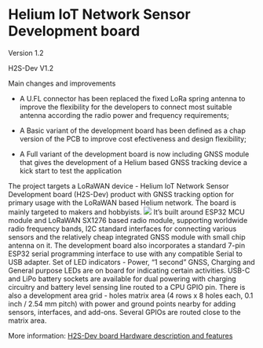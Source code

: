 # Helium IoT Network Sensor Development board
Version 1.2

H2S-Dev V1.2

Main changes and improvements

- A U.FL connector has been replaced the fixed LoRa spring antenna to improve the flexibility for the developers to connect most suitable antenna according the radio power and frequency requirements;

- A Basic variant of the development board has been defined as a chap version of the PCB to improve cost efectiveness and design flexibility;

- A Full variant of the development board is now including GNSS module that gives the development of a Helium based GNSS tracking device a kick start to test the application

The project targets a LoRaWAN device - Helium IoT Network Sensor Development board (H2S-Dev) product with GNSS tracking option for primary usage with the LoRaWAN based Helium network. The board is mainly targeted to makers and hobbyists.
![](https://github.com/hobbyiot/HELIUM-SENSORS/blob/main/H2S-Dev%20V1.2/PICS/H2S-Dev%20V1.2.PNG)
It’s built around ESP32 MCU module and LoRaWAN SX1276 based radio module, supporting worldwide radio frequency bands, I2C standard interfaces for connecting various sensors and the relatively cheap integrated GNSS module with small chip antenna on it. The development board also incorporates a standard 7-pin ESP32 serial programming interface to use with any compatible Serial to USB adapter. Set of LED indicators - Power, “1 second” GNSS, Charging and General purpose LEDs are on board for indicating certain activities. USB-C and LiPo battery sockets are available for dual powering with charging circuitry and battery level sensing line routed to a CPU GPIO pin. There is also a development area grid - holes matrix area (4 rows x 8 holes each, 0.1 inch / 2.54 mm pitch) with power and ground points nearby for adding sensors, interfaces, and add-ons. Several GPIOs are routed close to the matrix area.

More information: [H2S-Dev board Hardware description and features](https://github.com/hobbyiot/HELIUM-SENSORS/blob/main/H2S-Dev%20V1.1/DOCS/H2S-Dev%20board%20Hardware%20description%20and%20features.pdf)


